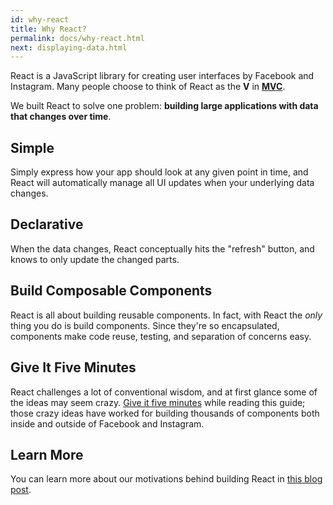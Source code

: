 ```yaml
---
id: why-react
title: Why React?
permalink: docs/why-react.html
next: displaying-data.html
---
```

React is a JavaScript library for creating user interfaces by Facebook and Instagram. Many people choose to think of React as the **V** in **[MVC](https://en.wikipedia.org/wiki/Model%E2%80%93view%E2%80%93controller)**.

We built React to solve one problem: **building large applications with data that changes over time**.

## Simple

Simply express how your app should look at any given point in time, and React will automatically manage all UI updates when your underlying data changes.

## Declarative

When the data changes, React conceptually hits the "refresh" button, and knows to only update the changed parts.

## Build Composable Components

React is all about building reusable components. In fact, with React the *only* thing you do is build components. Since they're so encapsulated, components make code reuse, testing, and separation of concerns easy.

## Give It Five Minutes

React challenges a lot of conventional wisdom, and at first glance some of the ideas may seem crazy. [Give it five minutes](https://signalvnoise.com/posts/3124-give-it-five-minutes) while reading this guide; those crazy ideas have worked for building thousands of components both inside and outside of Facebook and Instagram.

## Learn More

You can learn more about our motivations behind building React in [this blog post](/react/blog/2013/06/05/why-react.html).
